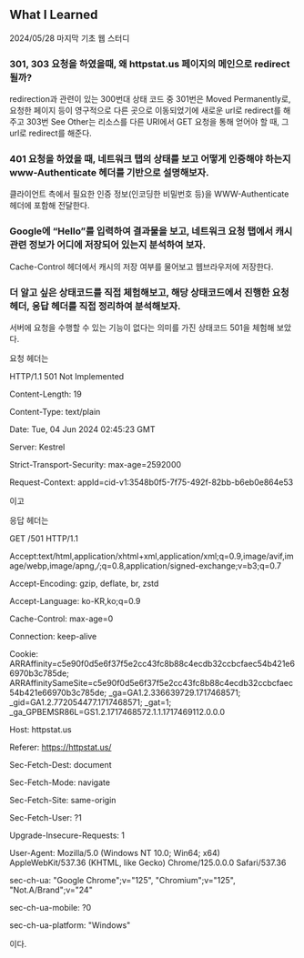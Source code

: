 ## What I Learned
2024/05/28 마지막 기초 웹 스터디

### 301, 303 요청을 하였을때, 왜 httpstat.us 페이지의 메인으로 redirect될까?

redirection과 관련이 있는 300번대 상태 코드 중 301번은  Moved Permanently로, 요청한 페이지 등이 영구적으로 다른 곳으로 이동되었기에 새로운 url로 redirect를 해주고 303번 See Other는 리소스를 다른 URI에서 GET 요청을 통해 얻어야 할 때, 그 url로 redirect를 해준다. 

### 401 요청을 하였을 때, 네트워크 탭의 상태를 보고 어떻게 인증해야 하는지 www-Authenticate 헤더를 기반으로 설명해보자.

클라이언트 측에서 필요한 인증 정보(인코딩한 비밀번호 등)을 WWW-Authenticate 헤더에 포함해 전달한다.

### Google에 “Hello”를 입력하여 결과물을 보고, 네트워크 요청 탭에서 캐시 관련 정보가 어디에 저장되어 있는지 분석하여 보자.

Cache-Control 헤더에서 캐시의 저장 여부를 물어보고 웹브라우저에 저장한다.



### 더 알고 싶은 상태코드를 직접 체험해보고, 해당 상태코드에서 진행한 요청 헤더, 응답 헤더를 직접 정리하여 분석해보자.

서버에 요청을 수행할 수 있는 기능이 없다는 의미를 가진 상태코드 501을 체험해 보았다.

요청 헤더는

HTTP/1.1 501 Not Implemented

Content-Length: 19

Content-Type: text/plain

Date: Tue, 04 Jun 2024 02:45:23 GMT

Server: Kestrel

Strict-Transport-Security: max-age=2592000

Request-Context: appId=cid-v1:3548b0f5-7f75-492f-82bb-b6eb0e864e53

이고

응답 헤더는

GET /501 HTTP/1.1

Accept:text/html,application/xhtml+xml,application/xml;q=0.9,image/avif,image/webp,image/apng,*/*;q=0.8,application/signed-exchange;v=b3;q=0.7

Accept-Encoding: gzip, deflate, br, zstd

Accept-Language: ko-KR,ko;q=0.9

Cache-Control: max-age=0

Connection: keep-alive

Cookie: ARRAffinity=c5e90f0d5e6f37f5e2cc43fc8b88c4ecdb32ccbcfaec54b421e66970b3c785de; ARRAffinitySameSite=c5e90f0d5e6f37f5e2cc43fc8b88c4ecdb32ccbcfaec54b421e66970b3c785de; _ga=GA1.2.336639729.1717468571; _gid=GA1.2.772054477.1717468571; _gat=1; 
_ga_GPBEMSR86L=GS1.2.1717468572.1.1.1717469112.0.0.0

Host: httpstat.us

Referer: https://httpstat.us/

Sec-Fetch-Dest: document

Sec-Fetch-Mode: navigate

Sec-Fetch-Site: same-origin

Sec-Fetch-User: ?1

Upgrade-Insecure-Requests: 1

User-Agent: Mozilla/5.0 (Windows NT 10.0; Win64; x64) AppleWebKit/537.36 (KHTML, like Gecko) Chrome/125.0.0.0 Safari/537.36

sec-ch-ua: "Google Chrome";v="125", "Chromium";v="125", "Not.A/Brand";v="24"

sec-ch-ua-mobile: ?0

sec-ch-ua-platform: "Windows"

이다.
